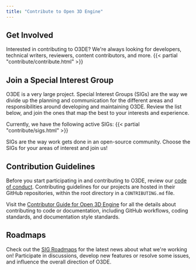 ```yaml
---
title: "Contribute to Open 3D Engine"
---
```

## Get Involved

Interested in contributing to O3DE? We're always looking for developers, technical writers, reviewers, content contributors, and more.
{{< partial "contribute/contribute.html" >}}  

## Join a Special Interest Group

O3DE is a very large project. Special Interest Groups (SIGs) are the way we divide up the planning and communication for the different areas and responsibilities around developing and maintaining O3DE. Review the list below, and join the ones that map the best to your interests and experience.

Currently, we have the following active SIGs:
{{< partial "contribute/sigs.html" >}}  

SIGs are the way work gets done in an open-source community. Choose the SIGs for your areas of interest and join us!

## Contribution Guidelines

Before you start participating in and contributing to O3DE, review our [code of conduct](https://o3de.org/docs/contributing/code-of-conduct/). Contributing guidelines for our projects are hosted in their GitHub repositories, within the root directory in a `CONTRIBUTING.md` file.

Visit the [Contributor Guide for Open 3D Engine](/docs/contributing/) for all the details about contributing to code or documentation, including GitHub workflows, coding standards, and documentation style standards.

## Roadmaps

Check out the [SIG Roadmaps](/docs/contributing/roadmaps) for the latest news about what we're working on! Participate in discussions, develop new features or resolve some issues, and influence the overall direction of O3DE.